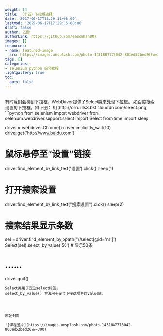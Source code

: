```yaml
---
weight: 14
title: （十四）下拉框选择
date: '2017-06-17T12:59:11+08:00'
lastmod: '2025-06-17T17:29:15+08:00'
draft: false
author: 乙醇
authorLink: https://github.com/easonhan007
images: []
resources:
- name: featured-image
  src: https://images.unsplash.com/photo-1431887773042-803ed52bed26?w=300
tags: []
categories:
- selenium python 综合教程
lightgallery: true
toc:
  auto: false
---
```



<br>
有时我们会碰到下拉框，WebDriver提供了Select类来处理下拉框。
如百度搜索设置的下拉框，如下图：
![](http://orru5lls3.bkt.clouddn.com/select.png)
```python
from selenium import webdriver
from selenium.webdriver.support.select import Select
from time import sleep

driver = webdriver.Chrome()
driver.implicitly_wait(10)
driver.get('http://www.baidu.com')

# 鼠标悬停至“设置”链接
driver.find_element_by_link_text('设置').click()
sleep(1)
# 打开搜索设置
driver.find_element_by_link_text("搜索设置").click()
sleep(2)

# 搜索结果显示条数
sel = driver.find_element_by_xpath("//select[@id='nr']")
Select(sel).select_by_value('50')  # 显示50条
# ……

driver.quit()
```
Select类用于定位select标签。
select_by_value() 方法用于定位下接选项中的value值。




原始封面

![课程图片](https://images.unsplash.com/photo-1431887773042-803ed52bed26?w=300)

